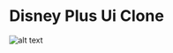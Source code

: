 # Disney Plus Ui Clone





![alt text](https://en.wikipedia.org/wiki/File:Image_created_with_a_mobile_phone.png)
